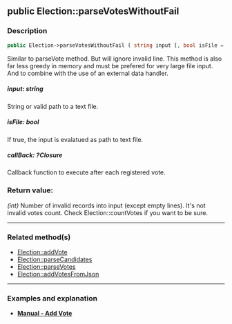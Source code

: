 ## public Election::parseVotesWithoutFail

### Description    

```php
public Election->parseVotesWithoutFail ( string input [, bool isFile = false , ?Closure callBack = null] ): int
```

Similar to parseVote method. But will ignore invalid line. This method is also far less greedy in memory and must be prefered for very large file input. And to combine with the use of an external data handler.
    

##### **input:** *string*   
String or valid path to a text file.    


##### **isFile:** *bool*   
If true, the input is evalatued as path to text file.    


##### **callBack:** *?Closure*   
Callback function to execute after each registered vote.    


### Return value:   

*(int)* Number of invalid records into input (except empty lines). It's not invalid votes count. Check Election::countVotes if you want to be sure.


---------------------------------------

### Related method(s)      

* [Election::addVote](../Election%20Class/public%20Election--addVote.md)    
* [Election::parseCandidates](../Election%20Class/public%20Election--parseCandidates.md)    
* [Election::parseVotes](../Election%20Class/public%20Election--parseVotes.md)    
* [Election::addVotesFromJson](../Election%20Class/public%20Election--addVotesFromJson.md)    

---------------------------------------

### Examples and explanation

* **[Manual - Add Vote](https://github.com/julien-boudry/Condorcet/wiki/II-%23-B.-Vote-management-%23-1.-Add-Vote)**    
